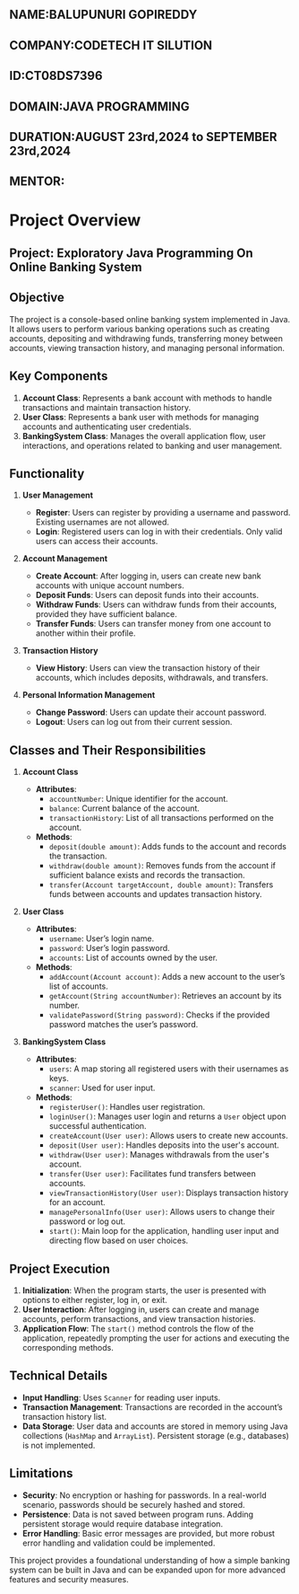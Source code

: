 
## **NAME**:BALUPUNURI GOPIREDDY
## **COMPANY**:CODETECH IT SILUTION
## **ID**:CT08DS7396
## **DOMAIN**:JAVA PROGRAMMING
## **DURATION**:AUGUST 23rd,2024 to SEPTEMBER 23rd,2024
## **MENTOR**:


# **Project Overview**

## **Project: Exploratory Java Programming On Online Banking System**
## **Objective**
The project is a console-based online banking system implemented in Java. It allows users to perform various banking operations such as creating accounts, depositing and withdrawing funds, transferring money between accounts, viewing transaction history, and managing personal information.

## **Key Components**
1. **Account Class**: Represents a bank account with methods to handle transactions and maintain transaction history.
2. **User Class**: Represents a bank user with methods for managing accounts and authenticating user credentials.
3. **BankingSystem Class**: Manages the overall application flow, user interactions, and operations related to banking and user management.

## **Functionality**

1. **User Management**
   - **Register**: Users can register by providing a username and password. Existing usernames are not allowed.
   - **Login**: Registered users can log in with their credentials. Only valid users can access their accounts.

2. **Account Management**
   - **Create Account**: After logging in, users can create new bank accounts with unique account numbers.
   - **Deposit Funds**: Users can deposit funds into their accounts.
   - **Withdraw Funds**: Users can withdraw funds from their accounts, provided they have sufficient balance.
   - **Transfer Funds**: Users can transfer money from one account to another within their profile.

3. **Transaction History**
   - **View History**: Users can view the transaction history of their accounts, which includes deposits, withdrawals, and transfers.

4. **Personal Information Management**
   - **Change Password**: Users can update their account password.
   - **Logout**: Users can log out from their current session.

## **Classes and Their Responsibilities**

1. **Account Class**
   - **Attributes**: 
     - `accountNumber`: Unique identifier for the account.
     - `balance`: Current balance of the account.
     - `transactionHistory`: List of all transactions performed on the account.
   - **Methods**: 
     - `deposit(double amount)`: Adds funds to the account and records the transaction.
     - `withdraw(double amount)`: Removes funds from the account if sufficient balance exists and records the transaction.
     - `transfer(Account targetAccount, double amount)`: Transfers funds between accounts and updates transaction history.

2. **User Class**
   - **Attributes**: 
     - `username`: User’s login name.
     - `password`: User’s login password.
     - `accounts`: List of accounts owned by the user.
   - **Methods**: 
     - `addAccount(Account account)`: Adds a new account to the user’s list of accounts.
     - `getAccount(String accountNumber)`: Retrieves an account by its number.
     - `validatePassword(String password)`: Checks if the provided password matches the user’s password.

3. **BankingSystem Class**
   - **Attributes**: 
     - `users`: A map storing all registered users with their usernames as keys.
     - `scanner`: Used for user input.
   - **Methods**: 
     - `registerUser()`: Handles user registration.
     - `loginUser()`: Manages user login and returns a `User` object upon successful authentication.
     - `createAccount(User user)`: Allows users to create new accounts.
     - `deposit(User user)`: Handles deposits into the user's account.
     - `withdraw(User user)`: Manages withdrawals from the user's account.
     - `transfer(User user)`: Facilitates fund transfers between accounts.
     - `viewTransactionHistory(User user)`: Displays transaction history for an account.
     - `managePersonalInfo(User user)`: Allows users to change their password or log out.
     - `start()`: Main loop for the application, handling user input and directing flow based on user choices.

## **Project Execution**

1. **Initialization**: When the program starts, the user is presented with options to either register, log in, or exit.
2. **User Interaction**: After logging in, users can create and manage accounts, perform transactions, and view transaction histories.
3. **Application Flow**: The `start()` method controls the flow of the application, repeatedly prompting the user for actions and executing the corresponding methods.

## **Technical Details**

- **Input Handling**: Uses `Scanner` for reading user inputs.
- **Transaction Management**: Transactions are recorded in the account’s transaction history list.
- **Data Storage**: User data and accounts are stored in memory using Java collections (`HashMap` and `ArrayList`). Persistent storage (e.g., databases) is not implemented.

## **Limitations**

- **Security**: No encryption or hashing for passwords. In a real-world scenario, passwords should be securely hashed and stored.
- **Persistence**: Data is not saved between program runs. Adding persistent storage would require database integration.
- **Error Handling**: Basic error messages are provided, but more robust error handling and validation could be implemented.

This project provides a foundational understanding of how a simple banking system can be built in Java and can be expanded upon for more advanced features and security measures.
